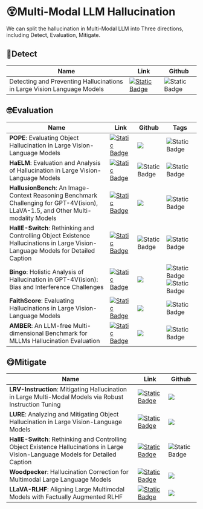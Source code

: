 ﻿# 😵Multi-Modal LLM Hallucination
We can split the hallucination in Multi-Modal LLM into Three directions, including Detect, Evaluation, Mitigate.

## 🧐Detect
|  Name   | Link  | Github|
|  ----  | ----  | ----|
| Detecting and Preventing Hallucinations in Large Vision Language Models  | [![Static Badge](https://img.shields.io/badge/2308.06394-red?logo=arxiv)](https://arxiv.org/abs/2308.06394) | ![Static Badge](https://img.shields.io/badge/not_release-black?logo=github)|

## 🤓Evaluation
|  Name   | Link  | Github|Tags|
|  ----  | ----  | ----|----|
| **POPE**:  Evaluating Object Hallucination in Large Vision-Language Models   |  [![Static Badge](https://img.shields.io/badge/2305.10355-red?logo=arxiv)](https://arxiv.org/abs/2305.10355) |[![](https://img.shields.io/badge/POPE-black?logo=github)](https://github.com/AoiDragon/POPE)|![Static Badge](https://img.shields.io/badge/Object-green)|
| **HaELM**: Evaluation and Analysis of Hallucination in Large Vision-Language Models  |  [![Static Badge](https://img.shields.io/badge/2308.15126-red?logo=arxiv)](https://arxiv.org/abs/2308.15126) | ![Static Badge](https://img.shields.io/badge/not_release-black?logo=github)|![Static Badge](https://img.shields.io/badge/Object-green)|
| **HallusionBench**: An Image-Context Reasoning Benchmark Challenging for GPT-4V(ision), LLaVA-1.5, and Other Multi-modality Models  |  [![Static Badge](https://img.shields.io/badge/2310.14566-red?logo=arxiv)](https://arxiv.org/abs/2310.14566) |[![](https://img.shields.io/badge/HallusionBench-black?logo=github)](https://github.com/tianyi-lab/HallusionBench)|![Static Badge](https://img.shields.io/badge/Knowledge-green)|
| **HallE-Switch**: Rethinking and Controlling Object Existence Hallucinations in Large Vision-Language Models for Detailed Caption | [![Static Badge](https://img.shields.io/badge/2310.01779-red?logo=arxiv)](https://arxiv.org/pdf/2310.01779v1.pdf)| ![Static Badge](https://img.shields.io/badge/not_release-black?logo=github) |![Static Badge](https://img.shields.io/badge/Object-green)|
| **Bingo**: Holistic Analysis of Hallucination in GPT-4V(ision): Bias and Interference Challenges | [![Static Badge](https://img.shields.io/badge/2311.03287-red?logo=arxiv)](https://arxiv.org/pdf/2311.03287.pdf)| [![](https://img.shields.io/badge/Bingo-black?logo=github)](https://github.com/gzcch/Bingo) |![Static Badge](https://img.shields.io/badge/Object-green)![Static Badge](https://img.shields.io/badge/Knowledge-green)|
| **FaithScore**: Evaluating Hallucinations in Large Vision-Language Models | [![Static Badge](https://img.shields.io/badge/2311.01477-red?logo=arxiv)](https://arxiv.org/pdf/2311.01477.pdf)| [![](https://img.shields.io/badge/FaithScore-black?logo=github)](https://github.com/bcdnlp/faithscore) |![Static Badge](https://img.shields.io/badge/Object-green)|
| **AMBER**: An LLM-free Multi-dimensional Benchmark for MLLMs Hallucination Evaluation| [![Static Badge](https://img.shields.io/badge/2311.07397-red?logo=arxiv)](https://arxiv.org/pdf/2311.07397.pdf)| [![](https://img.shields.io/badge/AMBER-black?logo=github)](https://github.com/junyangwang0410/amber) |![Static Badge](https://img.shields.io/badge/Object-green)|
## 😋Mitigate
|  Name   | Link  | Github|
|  ----  | ----  | ----|
| **LRV-Instruction**: Mitigating Hallucination in Large Multi-Modal Models via Robust Instruction Tuning   |  [![Static Badge](https://img.shields.io/badge/2306.14565-red?logo=arxiv)](http://arxiv.org/abs/2306.14565) |[![](https://img.shields.io/badge/LRV--Instruction-black?logo=github)]( https://github.com/FuxiaoLiu/LRV-Instruction) |
| **LURE**: Analyzing and Mitigating Object Hallucination in Large Vision-Language Models | [![Static Badge](https://img.shields.io/badge/2310.00754-red?logo=arxiv)](https://arxiv.org/pdf/2310.00754.pdf)|[![](https://img.shields.io/badge/LURE-black?logo=github)](https://github.com/YiyangZhou/LURE)|
| **HallE-Switch**: Rethinking and Controlling Object Existence Hallucinations in Large Vision-Language Models for Detailed Caption | [![Static Badge](https://img.shields.io/badge/2310.01779-red?logo=arxiv)](https://arxiv.org/pdf/2310.01779v1.pdf)| ![Static Badge](https://img.shields.io/badge/not_release-black?logo=github) |
| **Woodpecker**: Hallucination Correction for Multimodal Large Language Models| [![Static Badge](https://img.shields.io/badge/2310.16045-red?logo=arxiv)](https://arxiv.org/abs/2310.16045)|[![](https://img.shields.io/badge/Woodpecker-black?logo=github)](https://github.com/BradyFU/Woodpecker)|
| **LLaVA-RLHF**: Aligning Large Multimodal Models with Factually Augmented RLHF| [![Static Badge](https://img.shields.io/badge/2309.14525-red?logo=arxiv)](https://arxiv.org/abs/2309.14525)|[![](https://img.shields.io/badge/LLaVA--RLHF-black?logo=github)](https://github.com/llava-rlhf/LLaVA-RLHF)|

